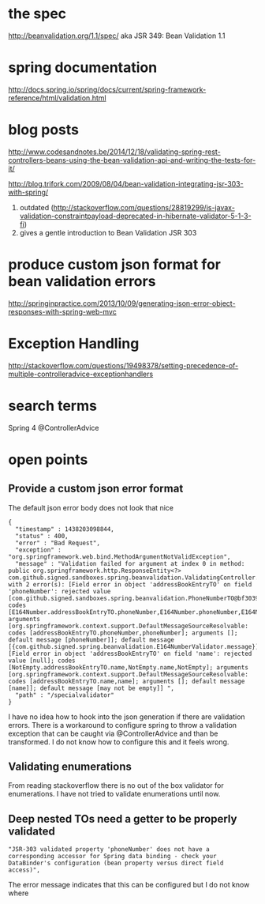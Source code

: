 # the spec #

http://beanvalidation.org/1.1/spec/ aka JSR 349: Bean Validation 1.1

# spring documentation #
http://docs.spring.io/spring/docs/current/spring-framework-reference/html/validation.html

# blog posts #
http://www.codesandnotes.be/2014/12/18/validating-spring-rest-controllers-beans-using-the-bean-validation-api-and-writing-the-tests-for-it/

http://blog.trifork.com/2009/08/04/bean-validation-integrating-jsr-303-with-spring/

1. outdated (http://stackoverflow.com/questions/28819299/is-javax-validation-constraintpayload-deprecated-in-hibernate-validator-5-1-3-fi)
1. gives a gentle introduction to Bean Validation JSR 303


# produce custom json format for bean validation errors #
http://springinpractice.com/2013/10/09/generating-json-error-object-responses-with-spring-web-mvc

# Exception Handling #
http://stackoverflow.com/questions/19498378/setting-precedence-of-multiple-controlleradvice-exceptionhandlers

# search terms #
Spring 4 @ControllerAdvice


# open points #
## Provide a custom json error format ##
The default json error body does not look that nice

    {
      "timestamp" : 1438203098844,
      "status" : 400,
      "error" : "Bad Request",
      "exception" : "org.springframework.web.bind.MethodArgumentNotValidException",
      "message" : "Validation failed for argument at index 0 in method: public org.springframework.http.ResponseEntity<?> com.github.signed.sandboxes.spring.beanvalidation.ValidatingController.putSpecialValidator(com.github.signed.sandboxes.spring.beanvalidation.AddressBookEntryTO), with 2 error(s): [Field error in object 'addressBookEntryTO' on field 'phoneNumber': rejected value [com.github.signed.sandboxes.spring.beanvalidation.PhoneNumberTO@bf30397]; codes [E164Number.addressBookEntryTO.phoneNumber,E164Number.phoneNumber,E164Number.com.github.signed.sandboxes.spring.beanvalidation.PhoneNumberTO,E164Number]; arguments [org.springframework.context.support.DefaultMessageSourceResolvable: codes [addressBookEntryTO.phoneNumber,phoneNumber]; arguments []; default message [phoneNumber]]; default message [{com.github.signed.spring.beanvalidation.E164NumberValidator.message}]] [Field error in object 'addressBookEntryTO' on field 'name': rejected value [null]; codes [NotEmpty.addressBookEntryTO.name,NotEmpty.name,NotEmpty]; arguments [org.springframework.context.support.DefaultMessageSourceResolvable: codes [addressBookEntryTO.name,name]; arguments []; default message [name]]; default message [may not be empty]] ",
      "path" : "/specialvalidator"
    }


I have no idea how to hook into the json generation if there are validation errors.
There is a workaround to configure spring to throw a validation exception that can be caught via @ControllerAdvice and than be transformed.
I do not know how to configure this and it feels wrong.

## Validating enumerations ##
From reading stackoverflow there is no out of the box validator for enumerations.
I have not tried to validate enumerations until now.

## Deep nested TOs need a getter to be properly validated ##

    "JSR-303 validated property 'phoneNumber' does not have a corresponding accessor for Spring data binding - check your DataBinder's configuration (bean property versus direct field access)",

The error message indicates that this can be configured but I do not know where
